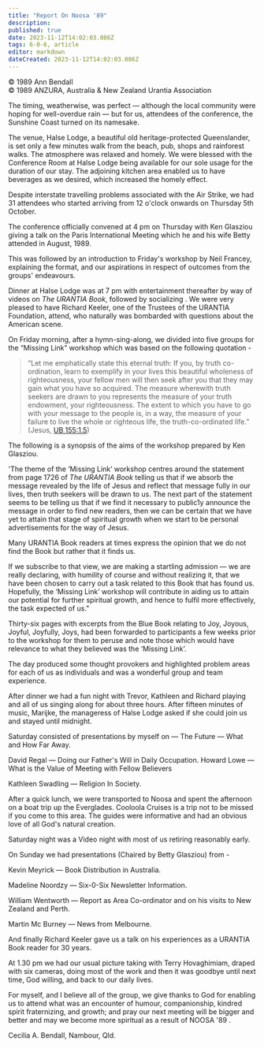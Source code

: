 ```yaml
---
title: "Report On Noosa '89"
description: 
published: true
date: 2023-11-12T14:02:03.086Z
tags: 6-0-6, article
editor: markdown
dateCreated: 2023-11-12T14:02:03.086Z
---
```


<p class="v-card v-sheet theme--light gray lighten-3 px-2 py-1">© 1989 Ann Bendall<br>© 1989 ANZURA, Australia & New Zealand Urantia Association</p>

The timing, weatherwise, was perfect — although the local community were hoping for well-overdue rain — but for us, attendees of the conference, the Sunshine Coast turned on its namesake.

The venue, Halse Lodge, a beautiful old heritage-protected Queenslander, is set only a few minutes walk from the beach, pub, shops and rainforest walks. The atmosphere was relaxed and homely. We were blessed with the Conference Room at Halse Lodge being available for our sole usage for the duration of our stay. The adjoining kitchen area enabled us to have beverages as we desired, which increased the homely effect.

Despite interstate travelling problems associated with the Air Strike, we had 31 attendees who started arriving from 12 o'clock onwards on Thursday 5th October.

The conference officially convened at 4 pm on Thursday with Ken Glasziou giving a talk on the Paris International Meeting which he and his wife Betty attended in August, 1989.

This was followed by an introduction to Friday's workshop by Neil Francey, explaining the format, and our aspirations in respect of outcomes from the groups' endeavours.

Dinner at Halse Lodge was at 7 pm with entertainment thereafter by way of videos on _The URANTIA Book_, followed by socializing . We were very pleased to have Richard Keeler, one of the Trustees of the URANTIA Foundation, attend, who naturally was bombarded with questions about the American scene.

On Friday morning, after a hymn-sing-along, we divided into five groups for the “Missing Link” workshop which was based on the following quotation -

> “Let me emphatically state this eternal truth: If you, by truth co-ordination, learn to exemplify in your lives this beautiful wholeness of righteousness, your fellow men will then seek after you that they may gain what you have so acquired. The measure wherewith truth seekers are drawn to you represents the measure of your truth endowment, your righteousness. The extent to which you have to go with your message to the people is, in a way, the measure of your failure to live the whole or righteous life, the truth-co-ordinated life.” (Jesus, [UB 155:1.5](/en/The_Urantia_Book/155#p1_5))

The following is a synopsis of the aims of the workshop prepared by Ken Glasziou.

'The theme of the ‘Missing Link’ workshop centres around the statement from page 1726 of _The URANTIA Book_ telling us that if we absorb the message revealed by the life of Jesus and reflect that message fully in our lives, then truth seekers will be drawn to us. The next part of the statement seems to be telling us that if we find it necessary to public1y announce the message in order to find new readers, then we can be certain that we have yet to attain that stage of spiritual growth when we start to be personal advertisements for the way of Jesus.

Many URANTIA Book readers at times express the opinion that we do not find the Book but rather that it finds us.

If we subscribe to that view, we are making a startling admission — we are really declaring, with humility of course and without realizing it, that we have been chosen to carry out a task related to this Book that has found us. Hopefully, the ‘Missing Link’ workshop will contribute in aiding us to attain our potential for further spiritual growth, and hence to fulfil more effectively, the task expected of us."

Thirty-six pages with excerpts from the Blue Book relating to Joy, Joyous, Joyful, Joyfully, Joys, had been forwarded to participants a few weeks prior to the workshop for them to peruse and note those which would have relevance to what they believed was the ‘Missing Link’.

The day produced some thought provokers and highlighted problem areas for each of us as individuals and was a wonderful group and team experience.

After dinner we had a fun night with Trevor, Kathleen and Richard playing and all of us singing along for about three hours. After fifteen minutes of music, Marijke, the manageress of Halse Lodge asked if she could join us and stayed until midnight.

Saturday consisted of presentations by myself on — The Future — What and How Far Away.

David Regal — Doing our Father's Will in Daily Occupation. Howard Lowe — What is the Value of Meeting with Fellow Believers

Kathleen Swadling — Religion In Society.

After a quick lunch, we were transported to Noosa and spent the afternoon on a boat trip up the Everglades. Cooloola Cruises is a trip not to be missed if you come to this area. The guides were informative and had an obvious love of all God's natural creation.

Saturday night was a Video night with most of us retiring reasonably early.

On Sunday we had presentations (Chaired by Betty Glasziou) from -

Kevin Meyrick — Book Distribution in Australia.

Madeline Noordzy — Six-0-Six Newsletter Information.

William Wentworth — Report as Area Co-ordinator and on his visits to New Zealand and Perth.

Martin Mc Burney — News from Melbourne.

And finally Richard Keeler gave us a talk on his experiences as a URANTIA Book reader for 30 years.

At 1.30 pm we had our usual picture taking with Terry Hovaghimiam, draped with six cameras, doing most of the work and then it was goodbye until next time, God willing, and back to our daily lives.

For myself, and I believe all of the group, we give thanks to God for enabling us to attend what was an encounter of humour, companionship, kindred spirit fraternizing, and growth; and pray our next meeting will be bigger and better and may we become more spiritual as a result of NOOSA '89 .

Cecilia A. Bendall, Nambour, Qld.